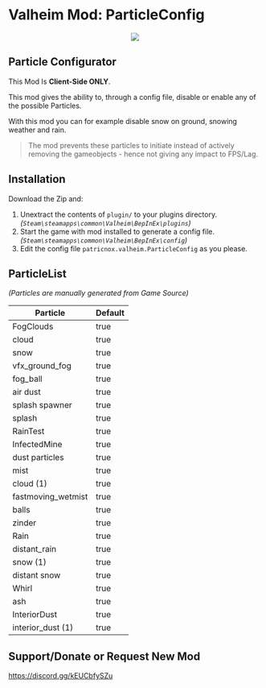 # Valheim Mod: ParticleConfig

<p align="center">
  <img src="https://patricnox.info/assets/particleconfig.png" />
</p>

## Particle Configurator

This Mod Is **Client-Side ONLY**.

This mod gives the ability to, through a config file, disable or enable any of the possible Particles. 

With this mod you can for example disable snow on ground, snowing weather and rain. 

> The mod prevents these particles to initiate instead of actively removing the gameobjects - hence not giving any impact to FPS/Lag.

## Installation

Download the Zip and:

1) Unextract the contents of `plugin/` to your plugins directory. _(`Steam\steamapps\common\Valheim\BepInEx\plugins`)_
2) Start the game with mod installed to generate a config file.  _(`Steam\steamapps\common\Valheim\BepInEx\config`)_
3) Edit the config file `patricnox.valheim.ParticleConfig` as you please.


## ParticleList

_(Particles are manually generated from Game Source)_

| Particle           | Default |
|--------------------|---------|
| FogClouds          | true    |
| cloud              | true    |
| snow               | true    |
| vfx_ground_fog     | true    |
| fog_ball           | true    |
| air dust           | true    |
| splash spawner     | true    |
| splash             | true    |
| RainTest           | true    |
| InfectedMine       | true    |
| dust particles     | true    |
| mist               | true    |
| cloud (1)          | true    |
| fastmoving_wetmist | true    |
| balls              | true    |
| zinder             | true    |
| Rain               | true    |
| distant_rain       | true    |
| snow (1)           | true    |
| distant snow       | true    |
| Whirl              | true    |
| ash                | true    |
| InteriorDust       | true    |
| interior_dust (1)  | true    |

## Support/Donate or Request New Mod

https://discord.gg/kEUCbfySZu 
